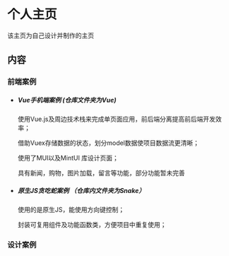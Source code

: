 # 个人主页

该主页为自己设计并制作的主页

## 内容

### 前端案例

- ##### Vue手机端案例 (仓库文件夹为Vue)

  使用Vue.js及周边技术栈来完成单页面应用，前后端分离提高前后端开发效率；

  借助Vuex存储数据的状态，划分model数据使项目数据流更清晰；

  使用了MUI以及MintUI 库设计页面；

  具有新闻，购物，图片加载，留言等功能，部分功能暂未完善

- ##### 原生JS贪吃蛇案例 （仓库内文件夹为Snake）

  使用的是原生JS，能使用方向键控制；

  封装可复用组件及功能函数类，方便项目中重复使用；

### 设计案例


